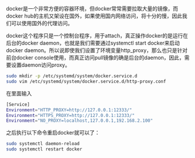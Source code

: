 
docker是一个非常方便的容器环境，但docker常常需要拉取大量的镜像，而docker hub的主机又架设在国外，如果使用国内网络访问，将十分的慢，因此我们可以使用国外的代理访问。

docker这个程序只是一个控制台程序，用于attach，真正操作docker的是运行在后台的docker daemon，也就是我们需要通过systemctl start docker来启动docker daemon。所以说即使我们设置了环境变量http_proxy，那么也只是针对前台docker console使用，而真正访问pull镜像的确是后台的daemon，因此，需要设置daemon访问proxy。

```sh
sudo mkdir -p /etc/systemd/system/docker.service.d
sudo vim /etc/systemd/system/docker.service.d/http-proxy.conf
```
在里面输入
```sh
[Service]
Environment="HTTP_PROXY=http://127.0.0.1:12333/"
Environment="HTTPS_PROXY=http://127.0.0.1:12333/"
Environment="NO_PROXY=localhost,127.0.0.1,192.168.2.100"
```
之后执行以下命令重启docker就可以了：
```sh
sudo systemctl daemon-reload
sudo systemctl restart docker
```
